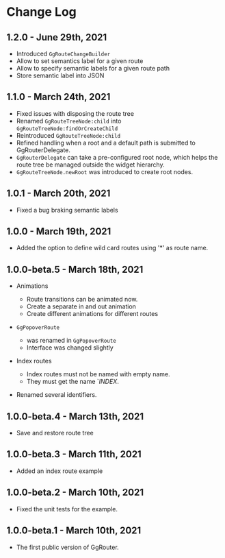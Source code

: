 # Change Log

## 1.2.0 - June 29th, 2021

* Introduced `GgRouteChangeBuilder`
* Allow to set semantics label for a given route
* Allow to specify semantic labels for a given route path
* Store semantic label into JSON

## 1.1.0 - March 24th, 2021

* Fixed issues with disposing the route tree
* Renamed `GgRouteTreeNode:child` into `GgRouteTreeNode:findOrCreateChild`
* Reintroduced `GgRouteTreeNode:child`
* Refined handling when a root and a default path is submitted to
  GgRouterDelegate.
* `GgRouterDelegate` can take a pre-configured root node, which helps the route
  tree be managed outside the widget hierarchy.
* `GgRouteTreeNode.newRoot` was introduced to create root nodes.

## 1.0.1 - March 20th, 2021

* Fixed a bug braking semantic labels

## 1.0.0 - March 19th, 2021

* Added the option to define wild card routes using '*' as route name.

## 1.0.0-beta.5 - March 18th, 2021

* Animations
  * Route transitions can be animated now.
  * Create a separate in and out animation
  * Create different animations for different routes

* `GgPopoverRoute`
  * was renamed in `GgPopoverRoute`
  * Interface was changed slightly

* Index routes
  * Index routes must not be named with empty name.
  * They must get the name `_INDEX_.

* Renamed several identifiers.

## 1.0.0-beta.4 - March 13th, 2021

* Save and restore route tree

## 1.0.0-beta.3 - March 11th, 2021

* Added an index route example

## 1.0.0-beta.2 - March 10th, 2021

* Fixed the unit tests for the example.

## 1.0.0-beta.1 - March 10th, 2021

* The first public version of GgRouter.
